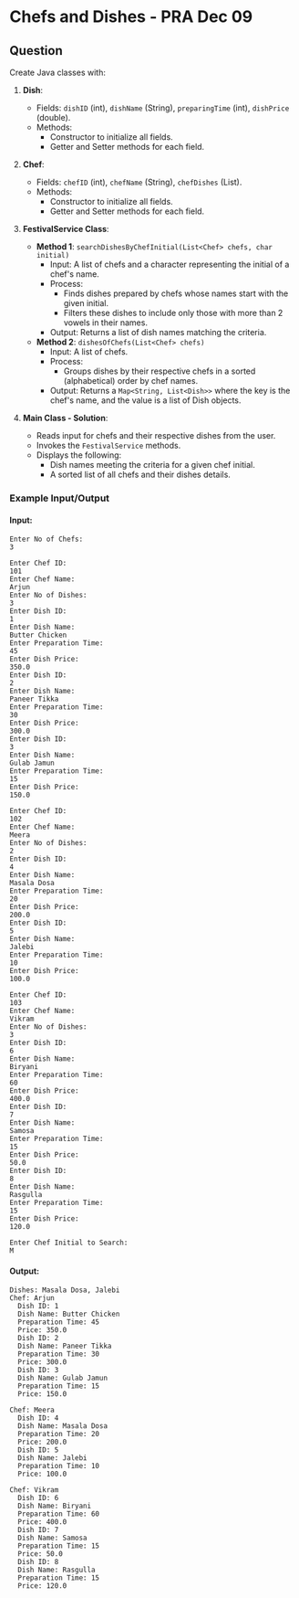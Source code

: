 
# Chefs and Dishes - PRA Dec 09

## Question

Create Java classes with:

1. **Dish**:
   - Fields: `dishID` (int), `dishName` (String), `preparingTime` (int), `dishPrice` (double).
   - Methods:
     - Constructor to initialize all fields.
     - Getter and Setter methods for each field.

2. **Chef**:
   - Fields: `chefID` (int), `chefName` (String), `chefDishes` (List<Dish>).
   - Methods:
     - Constructor to initialize all fields.
     - Getter and Setter methods for each field.

3. **FestivalService Class**:
   - **Method 1**: `searchDishesByChefInitial(List<Chef> chefs, char initial)`
     - Input: A list of chefs and a character representing the initial of a chef's name.
     - Process:
       - Finds dishes prepared by chefs whose names start with the given initial.
       - Filters these dishes to include only those with more than 2 vowels in their names.
     - Output: Returns a list of dish names matching the criteria.
   - **Method 2**: `dishesOfChefs(List<Chef> chefs)`
     - Input: A list of chefs.
     - Process:
       - Groups dishes by their respective chefs in a sorted (alphabetical) order by chef names.
     - Output: Returns a `Map<String, List<Dish>>` where the key is the chef's name, and the value is a list of Dish objects.

4. **Main Class - Solution**:
   - Reads input for chefs and their respective dishes from the user.
   - Invokes the `FestivalService` methods.
   - Displays the following:
     - Dish names meeting the criteria for a given chef initial.
     - A sorted list of all chefs and their dishes details.

### Example Input/Output

#### Input:
```
Enter No of Chefs: 
3

Enter Chef ID: 
101
Enter Chef Name: 
Arjun
Enter No of Dishes: 
3
Enter Dish ID: 
1
Enter Dish Name: 
Butter Chicken
Enter Preparation Time: 
45
Enter Dish Price: 
350.0
Enter Dish ID: 
2
Enter Dish Name: 
Paneer Tikka
Enter Preparation Time: 
30
Enter Dish Price: 
300.0
Enter Dish ID: 
3
Enter Dish Name: 
Gulab Jamun
Enter Preparation Time: 
15
Enter Dish Price: 
150.0

Enter Chef ID: 
102
Enter Chef Name: 
Meera
Enter No of Dishes: 
2
Enter Dish ID: 
4
Enter Dish Name: 
Masala Dosa
Enter Preparation Time: 
20
Enter Dish Price: 
200.0
Enter Dish ID: 
5
Enter Dish Name: 
Jalebi
Enter Preparation Time: 
10
Enter Dish Price: 
100.0

Enter Chef ID: 
103
Enter Chef Name: 
Vikram
Enter No of Dishes: 
3
Enter Dish ID: 
6
Enter Dish Name: 
Biryani
Enter Preparation Time: 
60
Enter Dish Price: 
400.0
Enter Dish ID: 
7
Enter Dish Name: 
Samosa
Enter Preparation Time: 
15
Enter Dish Price: 
50.0
Enter Dish ID: 
8
Enter Dish Name: 
Rasgulla
Enter Preparation Time: 
15
Enter Dish Price: 
120.0

Enter Chef Initial to Search: 
M

```

#### Output:
```
Dishes: Masala Dosa, Jalebi
Chef: Arjun
  Dish ID: 1
  Dish Name: Butter Chicken
  Preparation Time: 45
  Price: 350.0
  Dish ID: 2
  Dish Name: Paneer Tikka
  Preparation Time: 30
  Price: 300.0
  Dish ID: 3
  Dish Name: Gulab Jamun
  Preparation Time: 15
  Price: 150.0

Chef: Meera
  Dish ID: 4
  Dish Name: Masala Dosa
  Preparation Time: 20
  Price: 200.0
  Dish ID: 5
  Dish Name: Jalebi
  Preparation Time: 10
  Price: 100.0

Chef: Vikram
  Dish ID: 6
  Dish Name: Biryani
  Preparation Time: 60
  Price: 400.0
  Dish ID: 7
  Dish Name: Samosa
  Preparation Time: 15
  Price: 50.0
  Dish ID: 8
  Dish Name: Rasgulla
  Preparation Time: 15
  Price: 120.0

```
